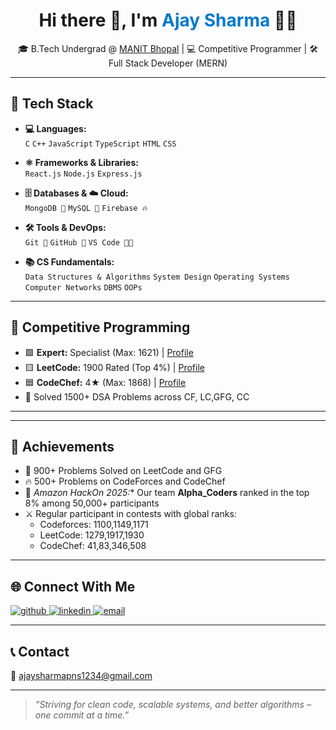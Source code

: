 <div align="center">
  <h1>Hi there 👋, I'm <span style="color:#007acc">Ajay Sharma</span> 🧑‍💻</h1>
</div>

<p align="center">
  🎓 B.Tech Undergrad @ <a href="http://www.manit.ac.in/" target="_blank">MANIT Bhopal</a> | 💻 Competitive Programmer | 🛠️ Full Stack Developer (MERN) <br/>
</p>

---

## 🚀 Tech Stack

- **💻 Languages:**  
  `C` `C++` `JavaScript` `TypeScript` `HTML` `CSS`

- **⚛️ Frameworks & Libraries:**  
  `React.js` `Node.js` `Express.js`

- **🗄️ Databases & ☁️ Cloud:**  
  `MongoDB 🍃` `MySQL 🐬` `Firebase 🔥`

- **🛠️ Tools & DevOps:**  
  `Git 🧰` `GitHub 🐙` `VS Code 🧑‍💻`

- **📚 CS Fundamentals:**  
  `Data Structures & Algorithms` `System Design` `Operating Systems` `Computer Networks` `DBMS` `OOPs`


---

## 🧠 Competitive Programming

- 🟪 **Expert:** Specialist (Max: 1621) | [Profile](https://codeforces.com/profile/ajay.116)  
- 🟨 **LeetCode:** 1900 Rated (Top 4%) | [Profile](https://leetcode.com/u/ajaysharma12/)  
- 🟦 **CodeChef:** 4★ (Max: 1868) | [Profile](https://www.codechef.com/users/ajaysh1)  
- 🏅 Solved 1500+ DSA Problems across CF, LC,GFG, CC

---
---

## 🏅 Achievements

- 🧠 900+ Problems Solved on LeetCode and GFG
- 🔥 500+ Problems on CodeForces and CodeChef
- 🥇 *Amazon HackOn 2025:** Our team **Alpha_Coders** ranked in the top 8% among 50,000+ participants
- ⚔️ Regular participant in contests with global ranks:
  - Codeforces: 1100,1149,1171
  - LeetCode: 1279,1917,1930
  - CodeChef: 41,83,346,508

---

## 🌐 Connect With Me

<a href="https://github.com/AjaySh1" target="_blank">
  <img src="https://img.shields.io/badge/GitHub-%2324292e.svg?&style=for-the-badge&logo=github&logoColor=white" alt="github"/>
</a>
<a href="https://www.linkedin.com/in/ajay-sharma-9436741b0/" target="_blank">
  <img src="https://img.shields.io/badge/LinkedIn-%230077B5.svg?&style=for-the-badge&logo=linkedin&logoColor=white" alt="linkedin"/>
</a>
<a href="mailto:ajaysharmapns1234@gmail.com">
  <img src="https://img.shields.io/badge/email-%23D14836.svg?&style=for-the-badge&logo=gmail&logoColor=white" alt="email"/>
</a>

---

## 📞 Contact  
📧 ajaysharmapns1234@gmail.com  

---

> *“Striving for clean code, scalable systems, and better algorithms – one commit at a time.”*
